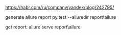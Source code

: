 https://habr.com/ru/company/yandex/blog/242795/

generate allure report
py.test --alluredir report\allure

get report: 
allure serve report\allure
